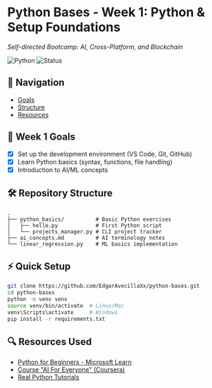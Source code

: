 # Python Bases - Week 1: Python & Setup Foundations  
*Self-directed Bootcamp: AI, Cross-Platform, and Blockchain*

![Python](https://img.shields.io/badge/Python-3.11+-blue?logo=python&logoColor=white)
![Status](https://img.shields.io/badge/Status-In_Progress-yellow)

## 🧭 Navigation
- [Goals](#-week-1-goals)
- [Structure](#%EF%B8%8F-repository-structure) 
- [Resources](#-resources-used)

## 📌 Week 1 Goals  
- [x] Set up the development environment (VS Code, Git, GitHub)  
- [x] Learn Python basics (syntax, functions, file handling)  
- [x] Introduction to AI/ML concepts  

## 🛠️ Repository Structure
```text
.
├── python_basics/          # Basic Python exercises
│   ├── hello.py            # First Python script
│   └── projects_manager.py # CLI project tracker
├── ai_concepts.md          # AI terminology notes
└── linear_regression.py    # ML basics implementation
```

## ⚡ Quick Setup
```bash
git clone https://github.com/EdgarAvecillaXx/python-bases.git
cd python-bases
python -m venv venv
source venv/bin/activate  # Linux/Mac
venv\Scripts\activate     # Windows
pip install -r requirements.txt
```

## 🔍 Resources Used
- [Python for Beginners - Microsoft Learn](https://learn.microsoft.com/en-us/training/modules/intro-to-python/)  
- [Course "AI For Everyone" (Coursera)](https://www.coursera.org/learn/ai-for-everyone)
- [Real Python Tutorials](https://realpython.com/)
